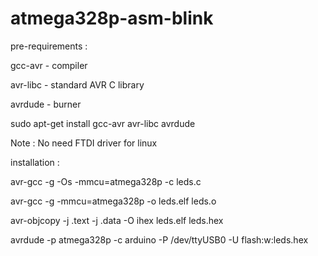 # atmega328p-asm-blink

pre-requirements :

gcc-avr - compiler

avr-libc - standard AVR C library

avrdude - burner

sudo apt-get install gcc-avr avr-libc avrdude

Note : No need FTDI driver for linux

installation :

avr-gcc -g -Os -mmcu=atmega328p -c leds.c

avr-gcc -g -mmcu=atmega328p -o leds.elf leds.o

avr-objcopy -j .text -j .data -O ihex leds.elf leds.hex

avrdude -p atmega328p -c arduino -P /dev/ttyUSB0 -U flash:w:leds.hex
